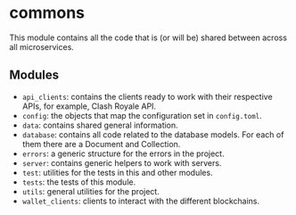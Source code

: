 # commons

This module contains all the code that is (or will be) shared between across all microservices.

## Modules

- `api_clients`: contains the clients ready to work with their respective APIs, for example, Clash Royale API.
- `config`: the objects that map the configuration set in `config.toml`.
- `data`: contains shared general information.
- `database`: contains all code related to the database models. For each of them there are a Document and Collection.
- `errors`: a generic structure for the errors in the project.
- `server`: contains generic helpers to work with servers.
- `test`: utilities for the tests in this and other modules.
- `tests`: the tests of this module.
- `utils`: general utilities for the project.
- `wallet_clients`: clients to interact with the different blockchains.